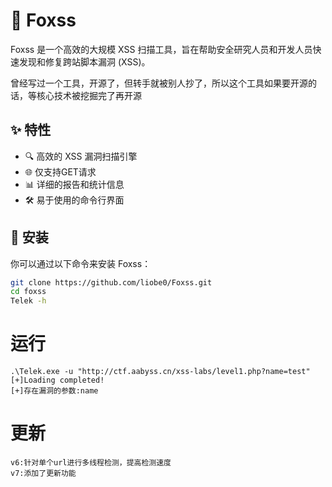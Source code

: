# 🦊 Foxss

Foxss 是一个高效的大规模 XSS 扫描工具，旨在帮助安全研究人员和开发人员快速发现和修复跨站脚本漏洞 (XSS)。

曾经写过一个工具，开源了，但转手就被别人抄了，所以这个工具如果要开源的话，等核心技术被挖掘完了再开源

## ✨ 特性

- 🔍 高效的 XSS 漏洞扫描引擎
- 🌐 仅支持GET请求
- 📊 详细的报告和统计信息
- 🛠️ 易于使用的命令行界面

## 🚀 安装

你可以通过以下命令来安装 Foxss：

```bash
git clone https://github.com/liobe0/Foxss.git
cd foxss
Telek -h
```

# 运行
```
.\Telek.exe -u "http://ctf.aabyss.cn/xss-labs/level1.php?name=test"
[+]Loading completed!
[+]存在漏洞的参数:name
```
# 更新
```
v6:针对单个url进行多线程检测，提高检测速度
v7:添加了更新功能
```
